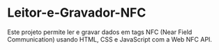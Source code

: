 # Leitor-e-Gravador-NFC
Este projeto permite ler e gravar dados em tags NFC (Near Field Communication) usando HTML, CSS e JavaScript com a Web NFC API.
